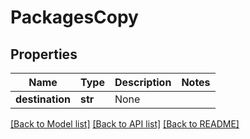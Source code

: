 # PackagesCopy

## Properties
Name | Type | Description | Notes
------------ | ------------- | ------------- | -------------
**destination** | **str** | None | 

[[Back to Model list]](../README.md#documentation-for-models) [[Back to API list]](../README.md#documentation-for-api-endpoints) [[Back to README]](../README.md)


